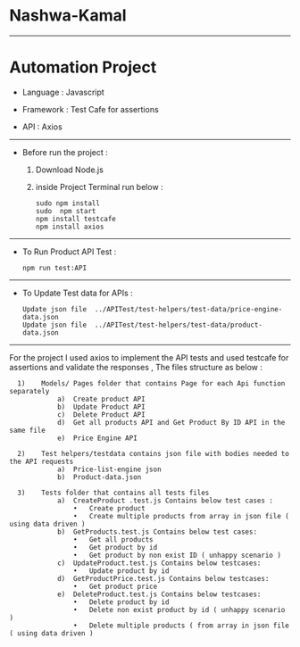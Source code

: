 # Nashwa-Kamal
------------------

# Automation Project

* Language  : Javascript 

* Framework : Test Cafe for assertions 

* API : Axios

-----------------------

* Before run the project :

   1) Download Node.js 
   2) inside Project Terminal run below :

          sudo npm install 
          sudo  npm start
          npm install testcafe
          npm install axios
          
                                  

--------------------------------                    
   
* To Run Product API Test :

      npm run test:API

-----------------------------               

* To Update Test data for APIs  :

      Update json file  ../APITest/test-helpers/test-data/price-engine-data.json
      Update json file  ../APITest/test-helpers/test-data/product-data.json
    

------------------------------------------------
For the project I used axios to implement the API tests and used testcafe for assertions and validate the responses , 
The files structure as below :

      1)	Models/ Pages folder that contains Page for each Api function separately
                a)	Create product API
                b)	Update Product API
                c)	Delete Product API
                d)	Get all products API and Get Product By ID API in the same file  
                e)	Price Engine API
                
      2)	Test helpers/testdata contains json file with bodies needed to the API requests
                a)	Price-list-engine json 
                b)	Product-data.json

      3)	Tests folder that contains all tests files 
                a)	CreateProduct .test.js Contains below test cases :
                    •	Create product 
                    •	Create multiple products from array in json file ( using data driven )
                b)	GetProducts.test.js Contains below test cases:
                    •	Get all products 
                    •	Get product by id
                    •	Get product by non exist ID ( unhappy scenario )
                c)	UpdateProduct.test.js Contains below testcases:
                    •	Update product by id
                d)	GetProductPrice.test.js Contains below testcases:
                    •	Get product price
                e)	DeleteProduct.test.js Contains below testcases:
                    •	Delete product by id
                    •	Delete non exist product by id ( unhappy scenario )
                    •	Delete multiple products ( from array in json file ( using data driven )

